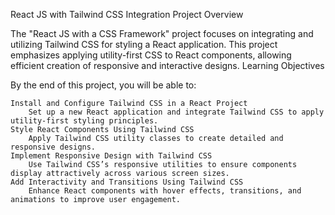 React JS with Tailwind CSS Integration
Project Overview

The "React JS with a CSS Framework" project focuses on integrating and utilizing Tailwind CSS for styling a React application. This project emphasizes applying utility-first CSS to React components, allowing efficient creation of responsive and interactive designs.
Learning Objectives

By the end of this project, you will be able to:

    Install and Configure Tailwind CSS in a React Project
        Set up a new React application and integrate Tailwind CSS to apply utility-first styling principles.
    Style React Components Using Tailwind CSS
        Apply Tailwind CSS utility classes to create detailed and responsive designs.
    Implement Responsive Design with Tailwind CSS
        Use Tailwind CSS’s responsive utilities to ensure components display attractively across various screen sizes.
    Add Interactivity and Transitions Using Tailwind CSS
        Enhance React components with hover effects, transitions, and animations to improve user engagement.


